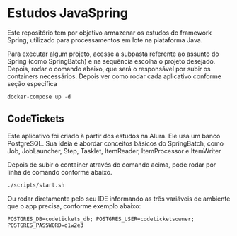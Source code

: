 # Estudos JavaSpring
Este repositório tem por objetivo armazenar os estudos do framework Spring, utilizado para processamentos em lote na plataforma Java.

Para executar algum projeto, acesse a subpasta referente ao assunto do Spring (como SpringBatch) e na sequência escolha o projeto desejado. Depois, rodar o comando abaixo, que será o responsável por subir os containers necessários. Depois ver como rodar cada aplicativo conforme seção específica

```powershell
docker-compose up -d
```

## CodeTickets
Este aplicativo foi criado à partir dos estudos na Alura. Ele usa um banco PostgreSQL.
Sua ideia é abordar conceitos básicos do SpringBatch, como Job, JobLauncher, Step, Tasklet, ItemReader, ItemProcessor e ItemWriter

Depois de subir o container através do comando acima, pode rodar por linha de comando conforme abaixo. 

```bash
./scripts/start.sh
```

Ou rodar diretamente pelo seu IDE informando as três variáveis de ambiente que o app precisa, conforme exemplo abaixo:

```plaintext
POSTGRES_DB=codetickets_db; POSTGRES_USER=codeticketsowner; POSTGRES_PASSWORD=q1w2e3
```
